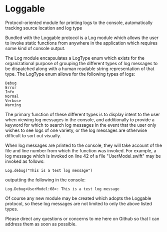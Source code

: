# Loggable
Protocol-oriented module for printing logs to the console, automatically tracking source location and log type

Bundled with the Loggable protocol is a Log module which allows the user to invoke static functions from anywhere in the application which requires some kind of console output.

The Log module encapsulates a LogType enum which exists for the organizational purpose of grouping the different types of log messages to be dispatched along with a human readable string representation of that type. The LogType enum allows for the following types of logs:

    Debug
    Error
    Info
    Normal
    Verbose
    Warning

The primary function of these different types is to display intent to the user when viewing log messages in the console, and additionally to provide a keyword for which to search log messages in the event that the user only wishes to see logs of one variety, or the log messages are otherwise difficult to sort out visually.

When log messages are printed to the console, they will take account of the file and line number from which the function was invoked. For example, a log message which is invoked on line 42 of a file "UserModel.swift" may be invoked as follows:

    Log.debug("This is a test log message")

outputting the following in the console:

    Log.Debug<UserModel:68>: This is a test log message

Of course any new module may be created which adopts the Loggable protocol, so these log messages are not limited to only the above listed types.

Please direct any questions or concerns to me here on Github so that I can address them as soon as possible.
